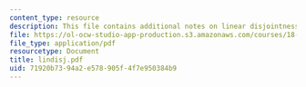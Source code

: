```yaml
---
content_type: resource
description: This file contains additional notes on linear disjointness.
file: https://ol-ocw-studio-app-production.s3.amazonaws.com/courses/18-786-topics-in-algebraic-number-theory-spring-2006/71920b7394a2e578905f4f7e950384b9_lindisj.pdf
file_type: application/pdf
resourcetype: Document
title: lindisj.pdf
uid: 71920b73-94a2-e578-905f-4f7e950384b9
---
```

